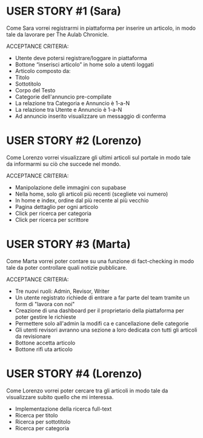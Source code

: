 # USER STORY #1 (Sara)

Come Sara vorrei registrarmi in piattaforma per inserire un articolo, in modo tale da lavorare per The Aulab Chronicle.

ACCEPTANCE CRITERIA:
- Utente deve potersi registrare/loggare in piattaforma
- Bottone “inserisci articolo” in home solo a utenti loggati
- Articolo composto da:
- Titolo
- Sottotitolo
- Corpo del Testo
- Categorie dell'annuncio pre-compilate
- La relazione tra Categoria e Annuncio è 1-a-N
- La relazione tra Utente e Annuncio è 1-a-N
- Ad annuncio inserito visualizzare un messaggio di conferma


# USER STORY #2 (Lorenzo)

Come Lorenzo vorrei visualizzare gli ultimi articoli sul portale in modo tale da informarmi su ciò che succede nel mondo.

ACCEPTANCE CRITERIA:
- Manipolazione delle immagini con supabase
- Nella home, solo gli articoli più recenti (scegliete voi numero)
- In home e index, ordine dal più recente al più vecchio
- Pagina dettaglio per ogni articolo
- Click per ricerca per categoria
- Click per ricerca per scrittore


# USER STORY #3 (Marta)

Come Marta vorrei poter contare su una funzione di fact-checking in modo tale da poter controllare quali notizie pubblicare.

ACCEPTANCE CRITERIA:
- Tre nuovi ruoli: Admin, Revisor, Writer
- Un utente registrato richiede di entrare a far parte del team tramite un form di "lavora con noi"
- Creazione di una dashboard per il proprietario della piattaforma per poter gestire le richieste
- Permettere solo all'admin la modifi ca e cancellazione delle categorie
- Gli utenti revisori avranno una sezione a loro dedicata con tutti gli articoli da revisionare
- Bottone accetta articolo
- Bottone rifi uta articolo


# USER STORY #4 (Lorenzo)

Come Lorenzo vorrei poter cercare tra gli articoli in modo tale da visualizzare subito quello che mi interessa.

- Implementazione della ricerca full-text
- Ricerca per titolo
- Ricerca per sottotitolo
- Ricerca per categoria